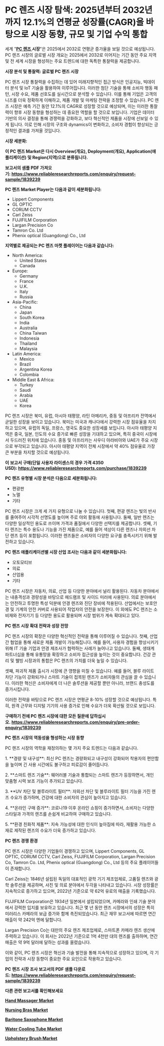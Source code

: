 <p><h1>PC 렌즈 시장 탐색: 2025년부터 2032년까지 12.1%의 연평균 성장률(CAGR)을 바탕으로 시장 동향, 규모 및 기업 수익 통합</h1></p><p>세계 "<strong><a href="https://www.reliableresearchreports.com/pc-lenses-r1839239?utm_campaign=105&utm_medium=8&utm_source=Github&utm_content=ia&utm_term=09022025&utm_id=pc-lenses">PC 렌즈&nbsp;</a></strong><strong>시장</strong>"은 2025에서 2032로 연평균 증가율을 보일 것으로 예상됩니다. PC 렌즈 시장의 글로벌 시장 개요는 2025에서 2032로 이어지는 기간 동안 주요 지역 및 전 세계 시장을 형성하는 주요 트렌드에 대한 독특한 통찰력을 제공합니다.</p>
<p><strong>시장 분석 및 통찰력: 글로벌 PC 렌즈 시장</strong></p>
<p><p>PC 렌즈 시장 통찰력을 수집하는 데 있어 미래지향적인 접근 방식은 인공지능, 빅데이터 분석 및 IoT 기술을 활용하여 이루어집니다. 이러한 첨단 기술을 통해 소비자 행동 패턴, 시장 수요, 제품 선호도를 실시간으로 분석할 수 있습니다. 이를 통해 기업은 고객의 니즈를 더욱 정확하게 이해하고, 제품 개발 및 마케팅 전략을 조정할 수 있습니다. PC 렌즈 시장은 예측 기간 동안 12.1%의 CAGR로 성장할 것으로 예상되며, 이는 이러한 통찰력이 향후 시장 동향을 형성하는 데 중요한 역할을 할 것으로 보입니다. 기업은 데이터 기반의 의사 결정을 통해 경쟁력을 강화하고, 보다 혁신적인 제품을 시장에 선보일 수 있게 됩니다. 이로 인해 시장의 구조와 dynamics이 변화하고, 소비자 경험이 향상되는 긍정적인 결과를 가져올 것입니다.</p><a href="%7CAUTHORITHY_DOMAIN_URL%7C?utm_campaign=105&utm_medium=8&utm_source=Github&utm_content=ia&utm_term=09022025&utm_id=pc-lenses"></a></p>
<p><strong>시장 세분화:</strong></p>
<p><strong>이 PC 렌즈 Market은 다시 Overview(개요), Deployment(개요), Application(애플리케이션) 및 Region(지역)으로 분류됩니다.</strong></p>
<p><strong>보고서의 샘플 PDF 가져오기:&nbsp;<a href="https://www.reliableresearchreports.com/enquiry/request-sample/1839239?utm_campaign=105&utm_medium=8&utm_source=Github&utm_content=ia&utm_term=09022025&utm_id=pc-lenses">https://www.reliableresearchreports.com/enquiry/request-sample/1839239</a></strong><strong></strong></p>
<p><strong>PC 렌즈 Market Player는 다음과 같이 세분화됩니다:</strong></p>
<p><ul><li>Lippert Components</li><li>GL OPTIC</li><li>CORUM CCTV</li><li>Carl Zeiss</li><li>FUJIFILM Corporation</li><li>Largan Precision Co</li><li>Tamron Co. Ltd</li><li>Phenix optical (Guangdong) Co., Ltd</li></ul></p>
<p><strong>지역별로 제공되는 PC 렌즈 마켓 플레이어는 다음과 같습니다:</strong></p>
<p><ul>
    <li>
        North America:
        <ul>
            <li>United States</li>
            <li>Canada</li>
        </ul>
    </li>
    <li>
        Europe:
        <ul>
            <li>Germany</li>
            <li>France</li>
            <li>U.K.</li>
            <li>Italy</li>
            <li>Russia</li>
        </ul>
    </li>
    <li>
        Asia-Pacific:
        <ul>
            <li>China</li>
            <li>Japan</li>
            <li>South Korea</li>
            <li>India</li>
            <li>Australia</li>
            <li>China Taiwan</li>
            <li>Indonesia</li>
            <li>Thailand</li>
            <li>Malaysia</li>
        </ul>
    </li>
    <li>
        Latin America:
        <ul>
            <li>Mexico</li>
            <li>Brazil</li>
            <li>Argentina Korea</li>
            <li>Colombia</li>
        </ul>
    </li>
    <li>
        Middle East & Africa:
        <ul>
            <li>Turkey</li>
            <li>Saudi</li>
            <li>Arabia</li>
            <li>UAE</li>
            <li>Korea</li>
        </ul>
    </li>
    </ul></p>
<p><p>PC 렌즈 시장은 북미, 유럽, 아시아 태평양, 라틴 아메리카, 중동 및 아프리카 전역에서 균일한 성장을 보이고 있습니다. 북미는 미국과 캐나다에서 강력한 시장 점유율을 차지하고 있으며, 유럽의 독일, 프랑스, 영국도 중요한 성장세를 보입니다. 아시아 태평양 지역은 중국, 일본, 인도의 수요 증가로 빠른 성장을 기대하고 있으며, 특히 중국이 시장에서 두드러진 위치에 있습니다. 중동 및 아프리카는 사우디 아라비아와 UAE가 주요 시장으로 부각되고 있습니다. 아시아 태평양 지역이 전체 시장에서 약 40% 점유율로 가장 큰 부분을 차지할 것으로 예상됩니다.</p></p>
<p><strong>이 보고서 구매(단일 사용자 라이센스의 경우 가격 4350 USD):&nbsp;<a href="https://www.reliableresearchreports.com/purchase/1839239?utm_campaign=105&utm_medium=8&utm_source=Github&utm_content=ia&utm_term=09022025&utm_id=pc-lenses">https://www.reliableresearchreports.com/purchase/1839239</a></strong></p>
<p><strong>PC 렌즈 유형별 시장 분석은 다음으로 세분화됩니다:</strong></p>
<p><ul><li>편광판</li><li>노멀</li><li>기타</li></ul></p>
<p><p>PC 렌즈 시장은 크게 세 가지 유형으로 나눌 수 있습니다. 첫째, 편광 렌즈는 빛의 반사를 줄여주어 시각적 선명도를 높이며 주로 야외 활동에 사용됩니다. 둘째, 일반 렌즈는 다양한 일상적인 용도로 쓰이며 가격과 품질에서 다양한 선택지를 제공합니다. 셋째, 기타 렌즈는 특수 용도나 기능을 가진 제품으로, 예를 들어 색상이 다른 렌즈나 자외선 차단 렌즈 등이 포함됩니다. 이러한 렌즈들은 소비자의 다양한 요구를 충족시키기 위해 발전하고 있습니다.</p></p>
<p><strong>PC 렌즈 애플리케이션별 시장 산업 조사는 다음과 같이 세분화됩니다:</strong></p>
<p><ul><li>오토모티브</li><li>의료</li><li>산업용</li><li>기타</li></ul></p>
<p><p>PC 렌즈 시장은 자동차, 의료, 산업 등 다양한 분야에서 널리 활용된다. 자동차 분야에서는 내충격성과 경량성을 바탕으로 헤드램프 및 사이드 미러에 사용된다. 의료 분야에서는 안전하고 투명한 특성 덕분에 안경 렌즈와 진단 장비에 적용된다. 산업에서는 보호안경 및 기계의 안전 커버로 사용되어 작업자의 안전을 보장한다. 이 외에도 PC 렌즈는 소비재와 전자기기 등 다양한 용도로 활용되며 시장 범위가 계속 확대되고 있다.</p></p>
<p><strong>PC 렌즈 시장 확대 전략과 성장 전망</strong></p>
<p><p>PC 렌즈 시장의 확장은 다양한 혁신적인 전략을 통해 이루어질 수 있습니다. 첫째, 산업 간 협업을 통해 새로운 제품 개발이 가능해집니다. 예를 들어, 사용자 경험을 향상시키기 위해 IT 기술 기업과 안경 제조사가 협력하는 사례가 늘어나고 있습니다. 둘째, 생태계 파트너십을 통해 유통망을 확장하고 소비자 접근성을 높이는 것이 중요합니다. 건강 관리 및 웰빙 시장과의 통합은 PC 렌즈의 가치를 더욱 높일 수 있습니다. </p><p>셋째, 파괴적 제품 출시가 시장에 큰 영향을 미칠 수 있습니다. 예를 들어, 블루 라이트 차단 기능이 강화되거나 스마트 기술이 접목된 렌즈가 소비자들의 관심을 끌 수 있습니다. 이러한 혁신은 소비자에게 더 나은 솔루션을 제공할 뿐만 아니라, 브랜드 충성도를 증가시킵니다.</p><p>이러한 전략을 바탕으로 PC 렌즈 시장은 연평균 8-10% 성장할 것으로 예상됩니다. 특히, 원격 근무와 디지털 기기의 사용 증가로 인해 수요가 더욱 확산될 것으로 보입니다.</p></p>
<p><strong>구매하기 전에 PC 렌즈 시장에 대한 모든 질문에 답하십시오.&nbsp;<a href="https://www.reliableresearchreports.com/enquiry/pre-order-enquiry/1839239?utm_campaign=105&utm_medium=8&utm_source=Github&utm_content=ia&utm_term=09022025&utm_id=pc-lenses">https://www.reliableresearchreports.com/enquiry/pre-order-enquiry/1839239</a></strong><strong></strong></p>
<p><strong>PC 렌즈 시장의 역동성을 형성하는 시장 동향</strong></p>
<p><p>PC 렌즈 시장의 역학을 재정의하는 몇 가지 주요 트렌드는 다음과 같습니다.</p><p>1. **경량 및 내구성**: 최신 PC 렌즈는 경량화되고 내구성이 강화되어 착용자의 편안함을 높이며 긴 사용 시간에도 불구하고 피로감이 줄어듭니다.</p><p>2. **스마트 렌즈 기술**: 웨어러블 기술과 통합되는 스마트 렌즈가 등장하면서, 개인 맞춤형 시력 보조 기능이 추가되고 있습니다.</p><p>3. **UV 차단 및 블루라이트 필터**: 자외선 차단 및 블루라이트 필터 기능을 가진 렌즈 수요가 증가하며, 건강에 대한 소비자의 관심이 높아지고 있습니다.</p><p>4. **온라인 구매 증가**: 코로나19 이후 온라인 쇼핑이 증가하면서, 소비자는 다양한 스타일과 가격의 렌즈를 손쉽게 비교하여 구매하고 있습니다.</p><p>5. **환경 친화적 제품**: 지속 가능성에 대한 인식이 높아짐에 따라, 재활용 가능한 소재로 제작된 렌즈의 수요가 더욱 증가하고 있습니다.</p></p>
<p><strong>PC 렌즈 경쟁 환경</strong></p>
<p><p>PC 렌즈 시장은 다양한 기업들이 경쟁하고 있으며, Lippert Components, GL OPTIC, CORUM CCTV, Carl Zeiss, FUJIFILM Corporation, Largan Precision Co, Tamron Co. Ltd, Phenix optical (Guangdong) Co., Ltd 등의 주요 플레이어들이 존재합니다.</p><p>Carl Zeiss는 1846년 설립된 독일의 대표적인 광학 기기 제조업체로, 고품질 렌즈와 광학 솔루션을 제공하며, 사진 및 의료 분야에서 두각을 나타내고 있습니다. 시장 성장률은 지속적으로 증가하고 있으며, 2022년 기준으로 약 62억 유로의 매출을 기록했습니다.</p><p>FUJIFILM Corporation은 1934년 일본에서 설립되었으며, 카메라와 인쇄 기술 분야에서 강력한 입지를 보유하고 있습니다. 최근 몇 년 동안 렌즈 시장에서의 성장은 특히 미러리스 카메라의 보급 증가와 함께 촉진되었습니다. 최근 재무 보고서에 따르면 연간 매출이 약 242억 엔에 달합니다.</p><p>Largan Precision Co는 대만의 주요 렌즈 제조업체로, 스마트폰 카메라 렌즈 생산에 주력하고 있습니다. 이 회사는 2022년 기준으로 1억 4천만 대의 렌즈를 출하하며, 연간 매출은 약 9억 달러에 달하는 성과를 올렸습니다.</p><p>이와 같이, PC 렌즈 시장은 혁신과 기술 발전을 통해 지속적으로 성장하고 있으며, 각 기업의 전략과 시장 동향이 중요한 주요 요인으로 작용하고 있습니다.</p></p>
<p><strong>PC 렌즈 시장 조사 보고서의 PDF 샘플 다운로드:&nbsp;<a href="https://www.reliableresearchreports.com/enquiry/request-sample/1839239?utm_campaign=105&utm_medium=8&utm_source=Github&utm_content=ia&utm_term=09022025&utm_id=pc-lenses">https://www.reliableresearchreports.com/enquiry/request-sample/1839239</a></strong></p>
<p><strong></strong></p>
<p><strong></strong></p>
<p><strong></strong></p>
<p><strong></strong></p>
<p><strong>다른 관련 보고서를 확인해보세요</strong></p>
<p><strong><p><a href="https://github.com/ternainglin/Market-Research-Report-List-1/blob/main/hand-massager-market.md?utm_campaign=105&utm_medium=8&utm_source=Github&utm_content=ia&utm_term=09022025&utm_id=pc-lenses">Hand Massager Market</a></p><p><a href="https://github.com/saaindosya/Market-Research-Report-List-1/blob/main/nursing-bras-market.md?utm_campaign=105&utm_medium=8&utm_source=Github&utm_content=ia&utm_term=09022025&utm_id=pc-lenses">Nursing Bras Market</a></p><p><a href="https://github.com/akaalahk/Market-Research-Report-List-1/blob/main/baritone-saxophone-market.md?utm_campaign=105&utm_medium=8&utm_source=Github&utm_content=ia&utm_term=09022025&utm_id=pc-lenses">Baritone Saxophone Market</a></p><p><a href="https://github.com/agdonthisa/Market-Research-Report-List-1/blob/main/water-cooling-tube-market.md?utm_campaign=105&utm_medium=8&utm_source=Github&utm_content=ia&utm_term=09022025&utm_id=pc-lenses">Water Cooling Tube Market</a></p><p><a href="https://github.com/penglatilles/Market-Research-Report-List-1/blob/main/upholstery-brush-market.md?utm_campaign=105&utm_medium=8&utm_source=Github&utm_content=ia&utm_term=09022025&utm_id=pc-lenses">Upholstery Brush Market</a></p></strong></p>